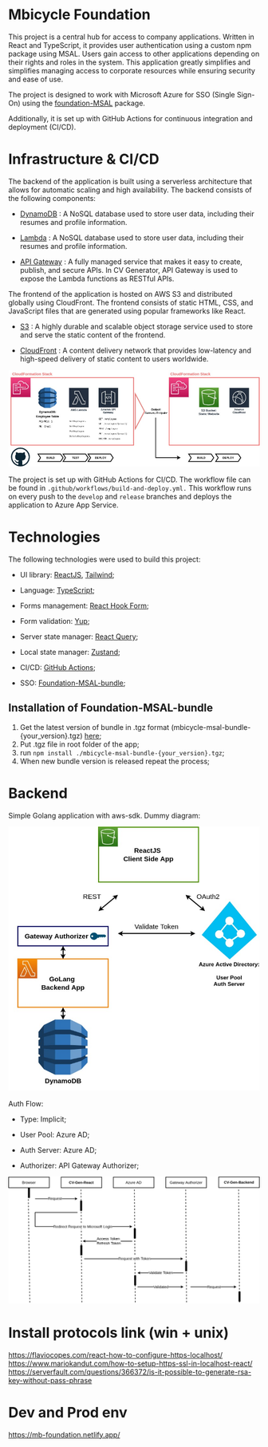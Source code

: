 # Mbicycle Foundation

This project is a central hub for access to company applications.
Written in React and TypeScript, it provides user authentication using a custom npm package using MSAL.
Users gain access to other applications depending on their rights and roles in the system.
This application greatly simplifies and simplifies managing access to corporate resources while ensuring security
and ease of use.

The project is designed to work with Microsoft Azure for SSO (Single Sign-On) using the [foundation-MSAL](https://github.com/mbicycle/foundation-MSAL) package.

Additionally, it is set up with GitHub Actions for continuous integration and deployment (CI/CD).

# Infrastructure & CI/CD

The backend of the application is built using a serverless architecture that allows for automatic scaling and
high availability. The backend consists of the following components:

- [DynamoDB](https://aws.amazon.com/dynamodb/) : A NoSQL database used to store user data,
  including their resumes and profile information.

- [Lambda](https://aws.amazon.com/lambda/) : A NoSQL database used to store user data,
  including their resumes and profile information.

- [API Gateway](https://aws.amazon.com/ru/dynamodb/) : A fully managed service that makes it easy to create, publish,
  and secure APIs. In CV Generator, API Gateway is used to expose the Lambda functions as RESTful APIs.

The frontend of the application is hosted on AWS S3 and distributed globally using CloudFront. The frontend consists of
static HTML, CSS, and JavaScript files that are generated using popular frameworks like React.

- [S3](https://aws.amazon.com/s3/) : A highly durable and scalable object storage service used to store and serve
  the static content of the frontend.

- [CloudFront](https://aws.amazon.com/cloudfront/) : A content delivery network that provides low-latency and high-speed
  delivery of static content to users worldwide.

![CloudFront](/public/CloudFront.png)

The project is set up with GitHub Actions for CI/CD. The workflow file can be found
in `.github/workflows/build-and-deploy.yml.` This workflow runs on every push to the `develop` and `release` branches
and deploys the application to Azure App Service.


# Technologies

The following technologies were used to build this project:

- UI library: [ReactJS](https://reactjs.org/), [Tailwind](https://tailwindui.com/);

- Language: [TypeScript](https://www.typescriptlang.org/);

- Forms management: [React Hook Form](https://react-hook-form.com/);

- Form validation: [Yup](https://github.com/jquense/yup);

- Server state manager: [React Query](https://react-query-v3.tanstack.com/);

- Local state manager: [Zustand](https://zustand-demo.pmnd.rs/);

- CI/CD: [GitHub Actions](https://github.com/features/actions);

- SSO: [Foundation-MSAL-bundle](https://github.com/mbicycle/foundation-MSAL);

## Installation of Foundation-MSAL-bundle

1) Get the latest version of bundle in .tgz format (mbicycle-msal-bundle-{your_version}.tgz) [here](https://github.com/mbicycle/foundation-MSAL/releases);
2) Put .tgz file in root folder of the app;
3) run `npm install ./mbicycle-msal-bundle-{your_version}.tgz`;
4) When new bundle version is released repeat the process;

# Backend

Simple Golang application with aws-sdk. Dummy diagram:

![dummy diagram](/public/DummyDiagram.jpg)

Auth Flow:

- Type: Implicit;

- User Pool: Azure AD;

- Auth Server: Azure AD;

- Authorizer: API Gateway Authorizer;

![Authorizer](/public/Authorizer.jpg)

# Install protocols link (win + unix)

<https://flaviocopes.com/react-how-to-configure-https-localhost/>
<https://www.mariokandut.com/how-to-setup-https-ssl-in-localhost-react/>
<https://serverfault.com/questions/366372/is-it-possible-to-generate-rsa-key-without-pass-phrase>

# Dev and Prod env
<https://mb-foundation.netlify.app/>